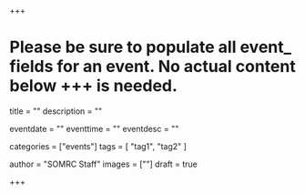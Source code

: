 +++
# Please be sure to populate all event_ fields for an event. No actual content below +++ is needed. 

title = ""
description = ""

eventdate = ""
eventtime = ""
eventdesc = ""

categories = ["events"]
tags = [
    "tag1", 
    "tag2"
]

author = "SOMRC Staff"
images = [""]
draft = true

+++
